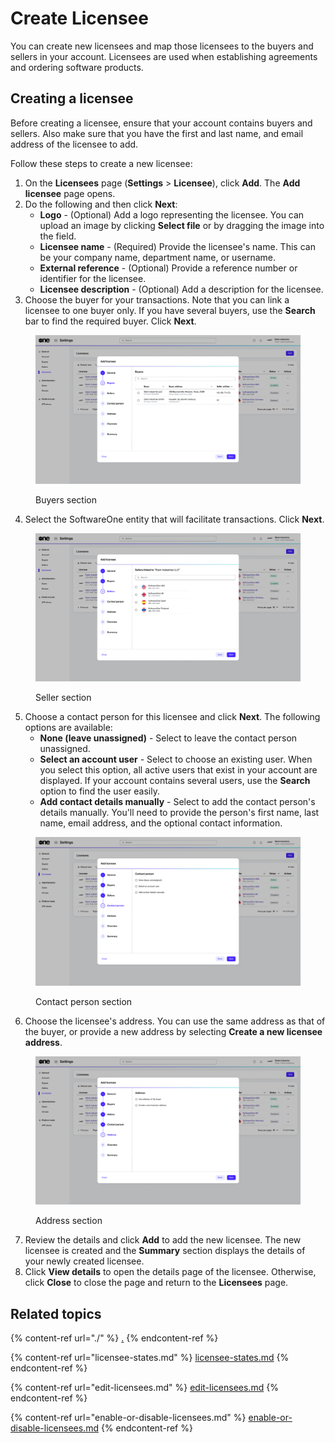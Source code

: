 # Create Licensee

You can create new licensees and map those licensees to the buyers and sellers in your account. Licensees are used when establishing agreements and ordering software products.

## Creating a licensee

Before creating a licensee, ensure that your account contains buyers and sellers. Also make sure that you have the first and last name, and email address of the licensee to add.

Follow these steps to create a new licensee:

1. On the **Licensees** page (**Settings** > **Licensee**), click **Add**. The **Add licensee** page opens.&#x20;
2. Do the following and then click **Next**:
   * **Logo** - (Optional) Add a logo representing the licensee. You can upload an image by clicking **Select file** or by dragging the image into the field.
   * **Licensee name** - (Required) Provide the licensee's name. This can be your company name, department name, or username.&#x20;
   * **External reference** - (Optional) Provide a reference number or identifier for the licensee.
   * **Licensee description** - (Optional) Add a description for the licensee.
3. Choose the buyer for your transactions. Note that you can link a licensee to one buyer only. If you have several buyers, use the **Search** bar to find the required buyer. Click **Next**.

<figure><img src="../../../.gitbook/assets/image (993).png" alt=""><figcaption><p>Buyers section</p></figcaption></figure>

4. Select the SoftwareOne entity that will facilitate transactions. Click **Next**.

<figure><img src="../../../.gitbook/assets/image (994).png" alt=""><figcaption><p>Seller section</p></figcaption></figure>

5. Choose a contact person for this licensee and click **Next**. The following options are available:
   * **None (leave unassigned)** - Select to leave the contact person unassigned.
   * **Select an account user** - Select to choose an existing user. When you select this option, all active users that exist in your account are displayed. If your account contains several users, use the **Search** option to find the user easily.
   * **Add contact details manually** - Select to add the contact person's details manually. You'll need to provide the person's first name, last name, email address, and the optional contact information.

<figure><img src="../../../.gitbook/assets/image (995).png" alt=""><figcaption><p>Contact person section</p></figcaption></figure>

6. Choose the licensee's address. You can use the same address as that of the buyer, or provide a new address by selecting **Create a new licensee address**.&#x20;

<figure><img src="../../../.gitbook/assets/image (996).png" alt=""><figcaption><p>Address section</p></figcaption></figure>

7. Review the details and click **Add** to add the new licensee. The new licensee is created and the **Summary** section displays the details of your newly created licensee.&#x20;
8. Click **View details** to open the details page of the licensee. Otherwise, click **Close** to close the page and return to the **Licensees** page.

## Related topics

{% content-ref url="./" %}
[.](./)
{% endcontent-ref %}

{% content-ref url="licensee-states.md" %}
[licensee-states.md](licensee-states.md)
{% endcontent-ref %}

{% content-ref url="edit-licensees.md" %}
[edit-licensees.md](edit-licensees.md)
{% endcontent-ref %}

{% content-ref url="enable-or-disable-licensees.md" %}
[enable-or-disable-licensees.md](enable-or-disable-licensees.md)
{% endcontent-ref %}
